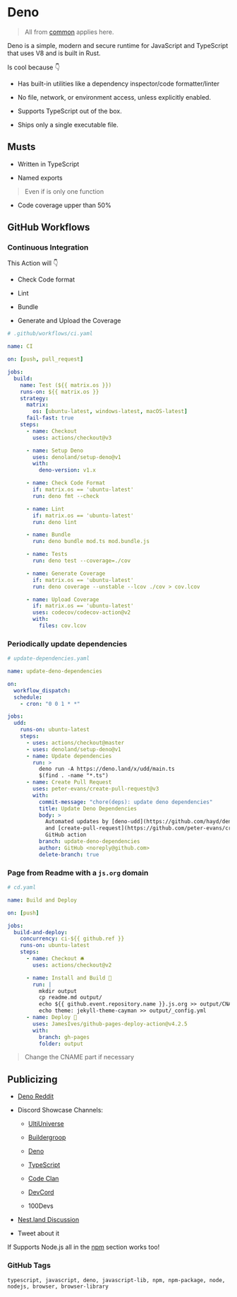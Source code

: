 # Deno

> All from [common](../common) applies here.

Deno is a simple, modern and secure runtime for JavaScript and TypeScript that
uses V8 and is built in Rust.

Is cool because 👇

- Has built-in utilities like a dependency inspector/code formatter/linter

- No file, network, or environment access, unless explicitly enabled.

- Supports TypeScript out of the box.

- Ships only a single executable file.

## Musts

- Written in TypeScript

- Named exports

> Even if is only one function

- Code coverage upper than 50%

## GitHub Workflows

### Continuous Integration

This Action will 👇

- Check Code format

- Lint

- Bundle

- Generate and Upload the Coverage

```yaml
# .github/workflows/ci.yaml

name: CI

on: [push, pull_request]

jobs:
  build:
    name: Test (${{ matrix.os }})
    runs-on: ${{ matrix.os }}
    strategy:
      matrix:
        os: [ubuntu-latest, windows-latest, macOS-latest]
      fail-fast: true
    steps:
      - name: Checkout
        uses: actions/checkout@v3

      - name: Setup Deno
        uses: denoland/setup-deno@v1
        with:
          deno-version: v1.x

      - name: Check Code Format
        if: matrix.os == 'ubuntu-latest'
        run: deno fmt --check

      - name: Lint
        if: matrix.os == 'ubuntu-latest'
        run: deno lint

      - name: Bundle
        run: deno bundle mod.ts mod.bundle.js

      - name: Tests
        run: deno test --coverage=./cov

      - name: Generate Coverage
        if: matrix.os == 'ubuntu-latest'
        run: deno coverage --unstable --lcov ./cov > cov.lcov

      - name: Upload Coverage
        if: matrix.os == 'ubuntu-latest'
        uses: codecov/codecov-action@v2
        with:
          files: cov.lcov
```

### Periodically update dependencies

```yaml
# update-dependencies.yaml

name: update-deno-dependencies

on:
  workflow_dispatch:
  schedule:
    - cron: "0 0 1 * *"

jobs:
  udd:
    runs-on: ubuntu-latest
    steps:
      - uses: actions/checkout@master
      - uses: denoland/setup-deno@v1
      - name: Update dependencies
        run: >
          deno run -A https://deno.land/x/udd/main.ts
          $(find . -name "*.ts")
      - name: Create Pull Request
        uses: peter-evans/create-pull-request@v3
        with:
          commit-message: "chore(deps): update deno dependencies"
          title: Update Deno Dependencies
          body: >
            Automated updates by [deno-udd](https://github.com/hayd/deno-udd)
            and [create-pull-request](https://github.com/peter-evans/create-pull-request)
            GitHub action
          branch: update-deno-dependencies
          author: GitHub <noreply@github.com>
          delete-branch: true
```

### Page from Readme with a `js.org` domain

```yaml
# cd.yaml

name: Build and Deploy

on: [push]

jobs:
  build-and-deploy:
    concurrency: ci-${{ github.ref }}
    runs-on: ubuntu-latest
    steps:
      - name: Checkout 🛎️
        uses: actions/checkout@v2

      - name: Install and Build 🔧
        run: |
          mkdir output
          cp readme.md output/
          echo ${{ github.event.repository.name }}.js.org >> output/CNAME
          echo theme: jekyll-theme-cayman >> output/_config.yml
      - name: Deploy 🚀
        uses: JamesIves/github-pages-deploy-action@v4.2.5
        with:
          branch: gh-pages
          folder: output
```

> Change the CNAME part if necessary

## Publicizing

- [Deno Reddit](https://www.reddit.com/r/Deno)

- Discord Showcase Channels:

  - [UltiUniverse](https://dsc.gg/ultirequiem)

  - [Buildergroop](https://discord.gg/builders)

  - [Deno](https://discord.gg/deno)

  - [TypeScript](https://discord.gg/typescript)

  - [Code Clan](https://discord.gg/UBJFwCEBzY)

  - [DevCord](https://discord.gg/devcord)

  - 100Devs

- [Nest.land Discussion](https://github.com/nestdotland/nest.land/discussions)

- Tweet about it

If Supports Node.js all in the [npm](../npm/) section works too!

### GitHub Tags

```
typescript, javascript, deno, javascript-lib, npm, npm-package, node,
nodejs, browser, browser-library
```
